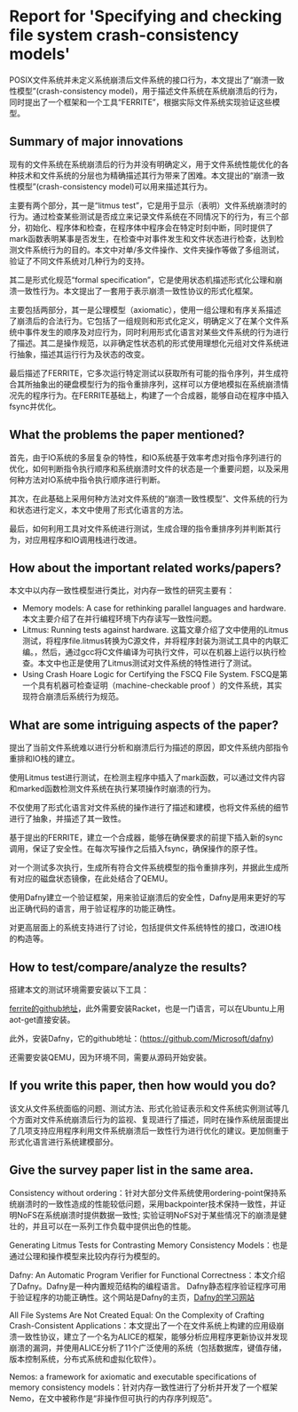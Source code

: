 # Report for 'Specifying and checking file system crash-consistency models'
POSIX文件系统并未定义系统崩溃后文件系统的接口行为，本文提出了“崩溃一致性模型”(crash-consistency model)，用于描述文件系统在系统崩溃后的行为，同时提出了一个框架和一个工具“FERRITE”，根据实际文件系统实现验证这些模型。

## Summary of major innovations
现有的文件系统在系统崩溃后的行为并没有明确定义，用于文件系统性能优化的各种技术和文件系统的分层也为精确描述其行为带来了困难。本文提出的“崩溃一致性模型”(crash-consistency model)可以用来描述其行为。

主要有两个部分，其一是“litmus test”，它是用于显示（表明）文件系统崩溃时的行为。通过检查某些测试是否成立来记录文件系统在不同情况下的行为，有三个部分，初始化、程序体和检查，在程序体中程序会在特定时刻中断，同时提供了mark函数表明某事是否发生，在检查中对事件发生和文件状态进行检查，达到检测文件系统行为的目的。本文中对单/多文件操作、文件夹操作等做了多组测试，验证了不同文件系统对几种行为的支持。

其二是形式化规范“formal specification”，它是使用状态机描述形式化公理和崩溃一致性行为。本文提出了一套用于表示崩溃一致性协议的形式化框架。

主要包括两部分，其一是公理模型（axiomatic），使用一组公理和有序关系描述了崩溃后的合法行为。它包括了一组规则和形式化定义，明确定义了在某个文件系统中事件发生的顺序及对应行为，同时利用形式化语言对某些文件系统的行为进行了描述。其二是操作规范，以非确定性状态机的形式使用理想化元组对文件系统进行抽象，描述其运行行为及状态的改变。

最后描述了FERRITE，它多次运行特定测试以获取所有可能的指令序列，并生成符合其所抽象出的硬盘模型行为的指令重排序列，这样可以方便地模拟在系统崩溃情况先的程序行为。在FERRITE基础上，构建了一个合成器，能够自动在程序中插入fsync并优化。

## What the problems the paper mentioned?
首先，由于IO系统的多层复杂的特性，和IO系统基于效率考虑对指令序列进行的优化，如何判断指令执行顺序和系统崩溃时文件的状态是一个重要问题，以及采用何种方法对IO系统中指令执行顺序进行判断。

其次，在此基础上采用何种方法对文件系统的“崩溃一致性模型”、文件系统的行为和状态进行定义，本文中使用了形式化语言的方法。

最后，如何利用工具对文件系统进行测试，生成合理的指令重排序列并判断其行为，对应用程序和IO调用栈进行改进。

## How about the important related works/papers?
本文中以内存一致性模型进行类比，对内存一致性的研究主要有：
- Memory models: A case for rethinking parallel languages and hardware.本文主要介绍了在并行编程环境下内存读写一致性问题。
- Litmus: Running tests against hardware. 这篇文章介绍了文中使用的Litmus测试，将程序file.litmus转换为C源文件，并将程序封装为测试工具中的内联汇编。，然后，通过gcc将C文件编译为可执行文件，可以在机器上运行以执行检查。本文中也正是使用了Litmus测试对文件系统的特性进行了测试。
- Using Crash Hoare Logic for Certifying the FSCQ File System. FSCQ是第一个具有机器可检查证明（machine-checkable proof ）的文件系统，其实现符合崩溃后系统行为规范。

## What are some intriguing aspects of the paper?
提出了当前文件系统难以进行分析和崩溃后行为描述的原因，即文件系统内部指令重排和IO栈的建立。

使用Litmus test进行测试，在检测主程序中插入了mark函数，可以通过文件内容和marked函数检测文件系统在执行某项操作时崩溃的行为。

不仅使用了形式化语言对文件系统的操作进行了描述和建模，也将文件系统的细节进行了抽象，并描述了其一致性。

基于提出的FERRITE，建立一个合成器，能够在确保要求的前提下插入新的sync调用，保证了安全性。在每次写操作之后插入fsync，确保操作的原子性。

对一个测试多次执行，生成所有符合文件系统模型的指令重排序列，并据此生成所有对应的磁盘状态镜像，在此处结合了QEMU。

使用Dafny建立一个验证框架，用来验证崩溃后的安全性，Dafny是用来更好的写出正确代码的语言，用于验证程序的功能正确性。

对更高层面上的系统支持进行了讨论，包括提供文件系统特性的接口，改进IO栈的构造等。
## How to test/compare/analyze the results?
搭建本文的测试环境需要安装以下工具：

[ferrite的github地址](https://github.com/uwplse/ferrite)，此外需要安装Racket，也是一门语言，可以在Ubuntu上用aot-get直接安装。

此外，安装Dafny，它的github地址：(https://github.com/Microsoft/dafny)

还需要安装QEMU，因为环境不同，需要从源码开始安装。

## If you write this paper, then how would you do?
该文从文件系统面临的问题、测试方法、形式化验证表示和文件系统实例测试等几个方面对文件系统崩溃后行为的监视、复现进行了描述，同时在操作系统层面提出了几项支持应用程序利用文件系统崩溃后一致性行为进行优化的建议。更加侧重于形式化语言进行系统建模部分。

## Give the survey paper list in the same area.
Consistency without ordering：针对大部分文件系统使用ordering-point保持系统崩溃时的一致性造成的性能较低问题，采用backpointer技术保持一致性，并证明NoFS在系统崩溃时提供数据一致性; 实验证明NoFS对于某些情况下的崩溃是健壮的，并且可以在一系列工作负载中提供出色的性能。

Generating Litmus Tests for Contrasting Memory Consistency Models：也是通过公理和操作模型来比较内存行为模型的。

Dafny: An Automatic Program Verifier for Functional Correctness：本文介绍了Dafny。Dafny是一种内置规范结构的编程语言。 Dafny静态程序验证程序可用于验证程序的功能正确性。这个网站是Dafny的主页，[Dafny的学习网站](https://www.microsoft.com/en-us/research/project/dafny-a-language-and-program-verifier-for-functional-correctness/?from=http%3A%2F%2Fresearch.microsoft.com%2Fdafny)

All File Systems Are Not Created Equal: On the Complexity of Crafting Crash-Consistent Applications：本文提出了一个在文件系统上构建的应用级崩溃一致性协议，建立了一个名为ALICE的框架，能够分析应用程序更新协议并发现崩溃的漏洞，并使用ALICE分析了11个广泛使用的系统（包括数据库，键值存储，版本控制系统，分布式系统和虚拟化软件）。

Nemos: a framework for axiomatic and executable specifications of memory consistency models：针对内存一致性进行了分析并开发了一个框架Nemo，在文中被称作是“非操作但可执行的内存序列规范”。